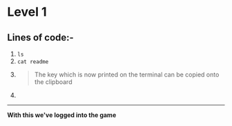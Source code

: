 # Level 1
## Lines of code:-
1. `ls`
2. `cat readme`
3. > The key which is now printed on the terminal can be copied onto the clipboard
4. 
---
**With this we've logged into the game**

